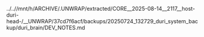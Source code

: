 ../..//mnt/h/ARCHIVE/.UNWRAP/extracted/CORE__2025-08-14__2117__host-duri-head-/__UNWRAP/37cd7f6acf/backups/20250724_132729_duri_system_backup/duri_brain/DEV_NOTES.md